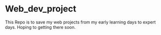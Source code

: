 # Web_dev_project
This Repo is to save my web projects from my early learning days to expert days.
Hoping to getting there soon.
